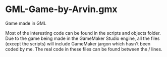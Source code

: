 # GML-Game-by-Arvin.gmx
 Game made in GML

Most of the interesting code can be found in the scripts and objects folder. Due to the game being made in the GameMaker Studio engine, all the files (except the scripts) will include GameMaker jargon which hasn't been coded by me. The real code in these files can be found between the <string> / </string> lines.
